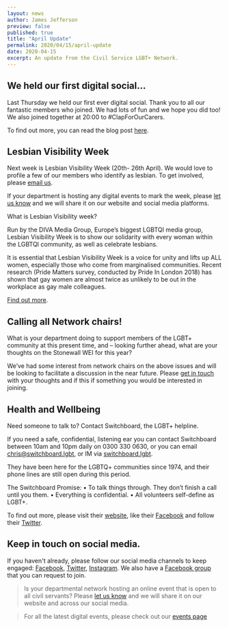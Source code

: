 ```yaml
---
layout: news
author: James Jefferson
preview: false
published: true
title: "April Update"
permalink: 2020/04/15/april-update
date: 2020-04-15
excerpt: An update from the Civil Service LGBT+ Network.
---
```


## We held our first digital social...

Last Thursday we held our first ever digital social. Thank you to all our fantastic members who joined. We had lots of fun and we hope you did too! We also joined together at 20:00 to #ClapForOurCarers. 
 
To find out more, you can read the blog post [here](https://www.civilservice.lgbt/2020/04/15/digital-social-blog).

## Lesbian Visibility Week 

Next week is Lesbian Visibility Week (20th- 26th April). We would love to profile a few of our members who identify as lesbian. To get involved, please [email us](mailto:info@civilservice.lgbt).  

If your department is hosting any digital events to mark the week, please [let us know](mailto@info@civilservice.lgbt) and we will share it on our website and social media platforms.

What is Lesbian Visibility week? 

Run by the DIVA Media Group, Europe’s biggest LGBTQI media group, Lesbian Visibility Week is to show our solidarity with every woman within the LGBTQI community, as well as celebrate lesbians.

It is essential that Lesbian Visibility Week is a voice for unity and lifts up ALL women, especially those who come from marginalised communities. Recent research (Pride Matters survey, conducted by Pride In London 2018) has shown that gay women are almost twice as unlikely to be out in the workplace as gay male colleagues.

[Find out more](https://www.lesbianvisibilityweek.com/#/). 

## Calling all Network chairs! 

What is your department doing to support members of the LGBT+ community at this present time, and – looking further ahead, what are your thoughts on the Stonewall WEI for this year?

We’ve had some interest from network chairs on the above issues and will be looking to facilitate a discussion in the near future. Please [get in touch](mailto:info@civilservice.lgbt) with your thoughts and if this if something you would be interested in joining. 

## Health and Wellbeing

Need someone to talk to? Contact Switchboard, the LGBT+ helpline.

If you need a safe, confidential, listening ear you can contact Switchboard between 10am and 10pm daily on 0300 330 0630, or you can email [chris@switchboard.lgbt](mailto:chris@switchboard.lgbt), or IM via [switchboard.lgbt](wwww.switchboard.lgbt).

They have been here for the LGBTQ+ communities since 1974, and their phone lines are still open during this period. 

The Switchboard Promise: 
•	To talk things through. They don’t finish a call until you them.
•	Everything is confidential. 
•	All volunteers self-define as LGBT+. 

To find out more, please visit their [website](https://switchboard.lgbt/), like their [Facebook](https://www.facebook.com/switchboardLGBT) and follow their [Twitter](https://twitter.com/switchboardLGBT).  

## Keep in touch on social media.

If you haven't already, please follow our social media channels to keep engaged: [Facebook](https://www.facebook.com/civilservicelgbt), [Twitter](https://twitter.com/cslgbt), [Instagram](https://www.instagram.com/civilservicelgbt/). We also have a [Facebook group](https://www.facebook.com/groups/civilservicelgbt/?ref=pages_profile_groups_tab&source_id=1407804409469176) that you can request to join. 

>Is your departmental network hosting an online event that is open to all civil servants? Please [let us know](mailto:info@civilservice.lgbt) and we will share it on our website and across our social media. 

>For all the latest digital events, please check out our [events page](https://www.civilservice.lgbt/events/) 
